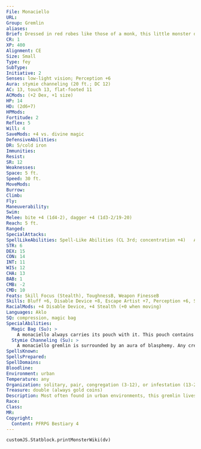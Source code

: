 ```yaml
---
File: Monaciello
URL: 
Group: Gremlin
aliases: 
Brief: Dressed in red robes like those of a monk, this little monster displays a sharp-toothed smile and flips a gold coin in its hand.
CR: 1
XP: 400
Alignment: CE
Size: Small
Type: fey
SubType: 
Initiative: 2
Senses: low-light vision; Perception +6
Aura: stymie channeling (20 ft.; DC 12)
AC: 13, touch 13, flat-footed 11
ACMods: (+2 Dex, +1 size)
HP: 14
HD: (2d6+7)
HPMods: 
Fortitude: 2
Reflex: 5
Will: 4
SaveMods: +4 vs. divine magic
DefensiveAbilities: 
DR: 5/cold iron
Immunities: 
Resist: 
SR: 12
Weaknesses: 
Space: 5 ft.
Speed: 30 ft.
MoveMods: 
Burrow: 
Climb: 
Fly: 
Maneuverability: 
Swim: 
Melee: bite +4 (1d4-2), dagger +4 (1d3-2/19-20)
Reach: 5 ft.
Ranged: 
SpecialAttacks: 
SpellLikeAbilities: Spell-Like Abilities (CL 3rd; concentration +4)   At Will-prestidigitation, putrefy food and drinkAPG (DC 11), ghost sound (DC 12), silent image (DC 12)   1/day-glitterdust
STR: 6
DEX: 15
CON: 14
INT: 11
WIS: 12
CHA: 13
BAB: 1
CMB: -2
CMD: 10
Feats: Skill Focus (Stealth), ToughnessB, Weapon FinesseB
Skills: Bluff +6, Disable Device +8, Escape Artist +7, Perception +6, Sense Motive +6, Stealth +18 (+14 when moving)
RacialMods: +4 Disable Device, +4 Stealth (+0 when moving)
Languages: Aklo
SQ: compression, magic bag
SpecialAbilities:
  Magic Bag (Su): >
    A monaciello always carries its pouch with it. This pouch contains an extradimensional space and operates like a bag of holding (type I). If this pouch is separated from the monaciello, all of its former contents are lost, and it becomes a normal bag that contains a number of coins equal to double the treasure value of a creature of the gremlin's CR. A monaciello that loses its pouch must create a new one, a process that takes 1d4 days. Until the new pouch is finished, it remains a non-magical bag, only becoming a fully functional extradimensional space once completed.
  Stymie Channeling (Su): >
    A monaciello gremlin is surrounded by an aura of blasphemy. Any creatures channeling energy within 20 feet of a monaciello must succeed at a DC 12 Will save or be unable to channel for that round. The use is not lost, but the action is wasted.
SpellsKnown: 
SpellsPrepared: 
SpellDomains: 
Bloodline: 
Environment: urban
Temperature: any
Organization: solitary, pair, congregation (3-12), or infestation (13-20 plus 1-3 sorcerers of 1st-3rd level, 1 rogue leader of 2nd-4th level, 2-14 trained dire rats, 2-5 trained venomous snakes, and 1-3 rat swarms)
Treasure: double (always gold coins)
Description: Most often found in urban environments, this gremlin lives among humanity, taunting religious and scholarly organizations with its pranks. Monaciello gremlins are most commonly found in monasteries and cathedrals where they wriggle their way up from the sewers and catacombs to play tricks on the devout. These tricksters pull blankets off sleeping clergy members, harass servants, spoil food, and hide valuables from their owners. Enamored with gold, they often overinf late the value of things with illusions, and even throw handfuls of gold coins (or illusions of gold coins if they are feeling especially stingy) to distract creatures on their trail. They pull these coins from their ever-present magical bags, confident they can always pilfer more. A monaciello stands 2-1/2 feet tall and weighs approximately 20 pounds.
Race: 
Class: 
MR: 
Copyright:
  Content: PFRPG Bestiary 4
---
```

```dataviewjs
customJS.Statblock.printMonsterWiki(dv)
```
